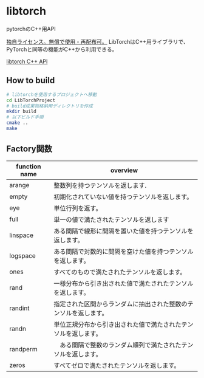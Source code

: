 # libtorch

pytorchのC++用API

[独自ライセンス。無償で使用・再配布可。](https://github.com/pytorch/pytorch/blob/master/LICENSE)
LibTorchはC++用ライブラリで、PyTorchと同等の機能がC++から利用できる。

[libtorch C++ API](https://pytorch.org/cppdocs/)

## How to build
```bash
# libtorchを使用するプロジェクトへ移動
cd LibTorchProject
# build成果物格納用ディレクトリを作成
mkdir build
# 以下ビルド手順
cmake ..
make
```
## Factory関数
| function name | overview |
| --- | --- |
| arange | 整数列を持つテンソルを返します. |
| empty | 初期化されていない値を持つテンソルを返します。 |
| eye | 単位行列を返す。 |
| full | 単一の値で満たされたテンソルを返します |
| linspace | ある間隔で線形に間隔を置いた値を持つテンソルを返します。 |
| logspace | ある間隔で対数的に間隔を空けた値を持つテンソルを返します。 |
| ones | すべてのもので満たされたテンソルを返します。 |
| rand | 一様分布から引き出された値で満たされたテンソルを返します。 |
| randint | 指定された区間からランダムに抽出された整数のテンソルを返します。 |
| randn | 単位正規分布から引き出された値で満たされたテンソルを返します。 |
| randperm |　ある間隔で整数のランダム順列で満たされたテンソルを返します。 |
| zeros | すべてゼロで満たされたテンソルを返します。 |
